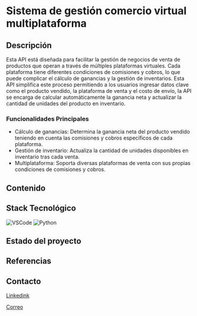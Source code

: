 # Sistema de gestión comercio virtual multiplataforma

## Descripción

Esta API está diseñada para facilitar la gestión de negocios de venta de productos que operan a través de múltiples plataformas virtuales. Cada plataforma tiene diferentes condiciones de comisiones y cobros, lo que puede complicar el cálculo de ganancias y la gestión de inventarios. Esta API simplifica este proceso permitiendo a los usuarios ingresar datos clave como el producto vendido, la plataforma de venta y el costo de envío, la API se encarga de calcular automáticamente la ganancia neta y actualizar la cantidad de unidades del producto en inventario.

### Funcionalidades Principales

- Cálculo de ganancias: Determina la ganancia neta del producto vendido teniendo en cuenta las comisiones y cobros específicos de cada plataforma.
- Gestión de inventario: Actualiza la cantidad de unidades disponibles en inventario tras cada venta.
- Multiplataforma: Soporta diversas plataformas de venta con sus propias condiciones de comisiones y cobros.

## Contenido

## Stack Tecnológico

![VSCode](https://img.shields.io/badge/-VSCode-333333?style=flat&logo=visual-studio-code)
![Python](https://img.shields.io/badge/-Python-333333?style=flat&logo=python)

## Estado del proyecto

## Referencias

## Contacto

[Linkedink](https://www.linkedin.com/in/alejandra-monroy-e/)

[Correo](mailto:maria1289espejo@gmail.com)
